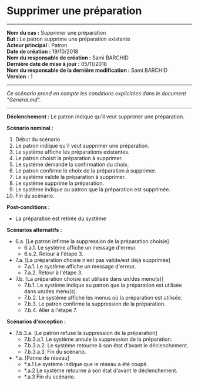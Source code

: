 # Supprimer une préparation

------

**Nom du cas :** Supprimer une préparation  
**But :** Le patron supprime une préparation existante  
**Acteur principal :** Patron  
**Date de création :** 19/10/2018  
**Nom du responsable de création :** Sami BARCHID  
**Dernière date de mise à jour :** 05/11/2018  
**Nom du responsable de la dernière modification :** Sami BARCHID  
**Version :** 1

------

*Ce scénario prend en compte les conditions explicitées dans le document "Général.md".*

------

**Déclenchement :**
Le patron indique qu'il veut supprimer une préparation.

**Scénario nominal :**
1. Début du scénario
2. Le patron indique qu'il veut supprimer une préparation.
3. Le système affiche les préparations existantes.
4. Le patron choisit la préparation à supprimer.
5. Le système demande la confirmation du choix.
6. Le patron confirme le choix de la préparation à supprimer.
7. Le système valide la préparation à supprimer.
8. Le système supprime la préparation.
9. Le système indique au patron que la préparation est supprimée.
10. Fin du scénario.

**Post-conditions :**
- La préparation est retirée du système

**Scénarios alternatifs :**
- 6.a. [Le patron infirme la suppression de la préparation choisie]
	- 6.a.1. Le système affiche un message d'erreur.
	- 6.a.2. Retour à l'étape 3.
- 7.a. [La préparation choisie n'est pas valide/est déjà supprimée]
	- 7.a.1. Le système affiche un message d'erreur.
	- 7.a.2. Retour à l'étape 3.
- 7.b. [La préparation choisie est utilisée dans un/des menu(s)]
	- 7.b.1. Le système indique au patron que la préparation est utilisée dans un/des menu(s).
	- 7.b.2. Le système affiche les menus où la préparation est utilisée.
	- 7.b.3. Le patron confirme la suppression de la préparation.
	- 7.b.4. Aller à l'étape 7.

**Scénarios d'exception :**
- 7.b.3.a. [Le patron refuse la suppression de la préparation]
	- 7.b.3.a.1. Le système annule la suppression de la préparation.
	- 7.b.3.a.2. Le système retourne à son état d'avant le déclenchement.
	- 7.b.3.a.3. Fin du scénario.
- \*.a. [Panne de réseau]
	- \*.a.1 Le système indique que le réseau a été coupé.
	- \*.a.2 Le système retourne à son état d'avant le déclenchement.
	- \*.a.3 Fin du scénario.
